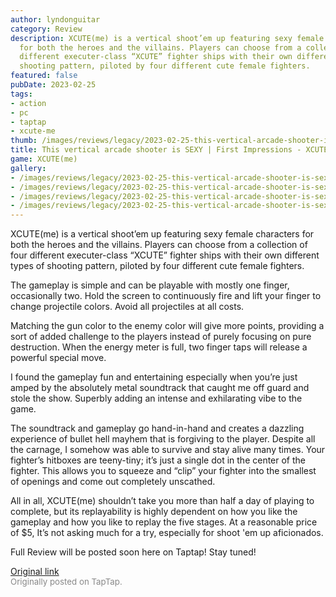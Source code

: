 ```yaml
---
author: lyndonguitar
category: Review
description: XCUTE(me) is a vertical shoot’em up featuring sexy female characters
  for both the heroes and the villains. Players can choose from a collection of four
  different executer-class “XCUTE” fighter ships with their own different types of
  shooting pattern, piloted by four different cute female fighters.
featured: false
pubDate: 2023-02-25
tags:
- action
- pc
- taptap
- xcute-me
thumb: /images/reviews/legacy/2023-02-25-this-vertical-arcade-shooter-is-sexy--first-impressions---xcuteme-0.avif
title: This vertical arcade shooter is SEXY | First Impressions - XCUTE(me)
game: XCUTE(me)
gallery:
- /images/reviews/legacy/2023-02-25-this-vertical-arcade-shooter-is-sexy--first-impressions---xcuteme-0.avif
- /images/reviews/legacy/2023-02-25-this-vertical-arcade-shooter-is-sexy--first-impressions---xcuteme-1.avif
- /images/reviews/legacy/2023-02-25-this-vertical-arcade-shooter-is-sexy--first-impressions---xcuteme-2.avif
- /images/reviews/legacy/2023-02-25-this-vertical-arcade-shooter-is-sexy--first-impressions---xcuteme-3.avif
---
```

XCUTE(me) is a vertical shoot’em up featuring sexy female characters for both the heroes and the villains. Players can choose from a collection of four different executer-class “XCUTE” fighter ships with their own different types of shooting pattern, piloted by four different cute female fighters.

The gameplay is simple and can be playable with mostly one finger, occasionally two. Hold the screen to continuously fire and lift your finger to change projectile colors. Avoid all projectiles at all costs.

Matching the gun color to the enemy color will give more points, providing a sort of added challenge to the players instead of purely focusing on pure destruction. When the energy meter is full, two finger taps will release a powerful special move.

I found the gameplay fun and entertaining especially when you’re just amped by the absolutely metal soundtrack that caught me off guard and stole the show. Superbly adding an intense and exhilarating vibe to the game.

The soundtrack and gameplay go hand-in-hand and creates a dazzling experience of bullet hell mayhem that is forgiving to the player. Despite all the carnage, I somehow was able to survive and stay alive many times. Your fighter’s hitboxes are teeny-tiny; it’s just a single dot in the center of the fighter. This allows you to squeeze and “clip” your fighter into the smallest of openings and come out completely unscathed.

All in all, XCUTE(me) shouldn’t take you more than half a day of playing to complete, but its replayability is highly dependent on how you like the gameplay and how you like to replay the five stages. At a reasonable price of $5, It’s not asking much for a try, especially for shoot 'em up aficionados.

Full Review will be posted soon here on Taptap! Stay tuned!

[Original link](https://www.taptap.io/post/4634866)<br><span style="font-size: 0.95em; color: #888;">Originally posted on TapTap.</span>